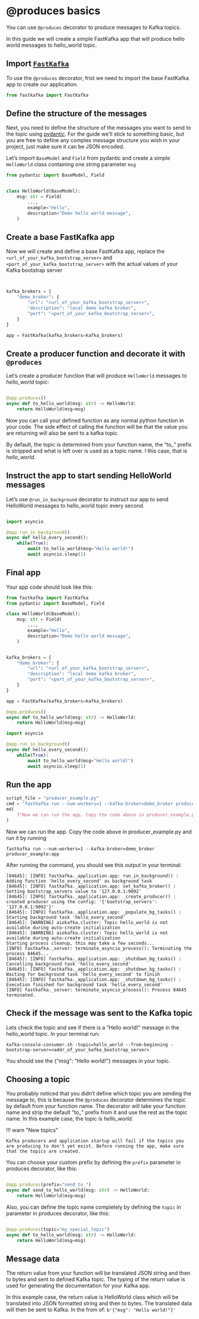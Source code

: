 @produces basics
================

<!-- WARNING: THIS FILE WAS AUTOGENERATED! DO NOT EDIT! -->

You can use `@produces` decorator to produce messages to Kafka topics.

In this guide we will create a simple FastKafka app that will produce
hello world messages to hello_world topic.

## Import [`FastKafka`](../api/fastkafka/FastKafka.md/#fastkafka.FastKafka)

To use the `@produces` decorator, frist we need to import the base
FastKafka app to create our application.

``` python
from fastkafka import FastKafka
```

## Define the structure of the messages

Next, you need to define the structure of the messages you want to send
to the topic using [pydantic](https://docs.pydantic.dev/). For the guide
we’ll stick to something basic, but you are free to define any complex
message structure you wish in your project, just make sure it can be
JSON encoded.

Let’s import `BaseModel` and `Field` from pydantic and create a simple
`HelloWorld` class containing one string parameter `msg`

``` python
from pydantic import BaseModel, Field
```

``` python

class HelloWorld(BaseModel):
    msg: str = Field(
        ...,
        example="Hello",
        description="Demo hello world message",
    )
```

## Create a base FastKafka app

Now we will create and define a base FastKafka app, replace the
`<url_of_your_kafka_bootstrap_server>` and
`<port_of_your_kafka_bootstrap_server>` with the actual values of your
Kafka bootstrap server

``` python


kafka_brokers = {
    "demo_broker": {
        "url": "<url_of_your_kafka_bootstrap_server>",
        "description": "local demo kafka broker",
        "port": "<port_of_your_kafka_bootstrap_server>",
    }
}

app = FastKafka(kafka_brokers=kafka_brokers)
```

## Create a producer function and decorate it with `@produces`

Let’s create a producer function that will produce `HelloWorld` messages
to *hello_world* topic:

``` python

@app.produces()
async def to_hello_world(msg: str) -> HelloWorld:
    return HelloWorld(msg=msg)
```

Now you can call your defined function as any normal python function in
your code. The side effect of calling the function will be that the
value you are returning will also be sent to a kafka topic.

By default, the topic is determined from your function name, the “to\_"
prefix is stripped and what is left over is used as a topic name. I this
case, that is *hello_world*.

## Instruct the app to start sending HelloWorld messages

Let’s use `@run_in_background` decorator to instruct our app to send
HelloWorld messages to hello_world topic every second.

``` python

import asyncio

@app.run_in_background()
async def hello_every_second():
    while(True):
        await to_hello_world(msg="Hello world!")
        await asyncio.sleep(1)
```

## Final app

Your app code should look like this:

``` python
from fastkafka import FastKafka
from pydantic import BaseModel, Field

class HelloWorld(BaseModel):
    msg: str = Field(
        ...,
        example="Hello",
        description="Demo hello world message",
    )


kafka_brokers = {
    "demo_broker": {
        "url": "<url_of_your_kafka_bootstrap_server>",
        "description": "local demo kafka broker",
        "port": "<port_of_your_kafka_bootstrap_server>",
    }
}

app = FastKafka(kafka_brokers=kafka_brokers)

@app.produces()
async def to_hello_world(msg: str) -> HelloWorld:
    return HelloWorld(msg=msg)

import asyncio

@app.run_in_background()
async def hello_every_second():
    while(True):
        await to_hello_world(msg="Hello world!")
        await asyncio.sleep(1)
```

## Run the app

``` python
script_file = "producer_example.py"
cmd = "fastkafka run --num-workers=1 --kafka-broker=demo_broker producer_example:app"
md(
    f"Now we can run the app. Copy the code above in producer_example.py and run it by running\n```shell\n{cmd}\n```"
)
```

Now we can run the app. Copy the code above in producer_example.py and
run it by running

``` shell
fastkafka run --num-workers=1 --kafka-broker=demo_broker producer_example:app
```

After running the command, you should see this output in your terminal:

    [84645]: [INFO] fastkafka._application.app: run_in_background() : Adding function 'hello_every_second' as background task
    [84645]: [INFO] fastkafka._application.app: set_kafka_broker() : Setting bootstrap_servers value to '127.0.0.1:9092'
    [84645]: [INFO] fastkafka._application.app: _create_producer() : created producer using the config: '{'bootstrap_servers': '127.0.0.1:9092'}'
    [84645]: [INFO] fastkafka._application.app: _populate_bg_tasks() : Starting background task 'hello_every_second'
    [84645]: [WARNING] aiokafka.cluster: Topic hello_world is not available during auto-create initialization
    [84645]: [WARNING] aiokafka.cluster: Topic hello_world is not available during auto-create initialization
    Starting process cleanup, this may take a few seconds...
    [INFO] fastkafka._server: terminate_asyncio_process(): Terminating the process 84645...
    [84645]: [INFO] fastkafka._application.app: _shutdown_bg_tasks() : Cancelling background task 'hello_every_second'
    [84645]: [INFO] fastkafka._application.app: _shutdown_bg_tasks() : Waiting for background task 'hello_every_second' to finish
    [84645]: [INFO] fastkafka._application.app: _shutdown_bg_tasks() : Execution finished for background task 'hello_every_second'
    [INFO] fastkafka._server: terminate_asyncio_process(): Process 84645 terminated.

## Check if the message was sent to the Kafka topic

Lets check the topic and see if there is a “Hello world!" message in the
hello_world topic. In your terminal run:

``` shell
kafka-console-consumer.sh -topic=hello_world --from-beginning -bootstrap-server=<addr_of_your_kafka_bootstrap_server>
```

You should see the {“msg": “Hello world!"} messages in your topic.

## Choosing a topic

You probably noticed that you didn’t define which topic you are sending
the message to, this is because the `@produces` decorator determines the
topic by default from your function name. The decorator will take your
function name and strip the default “to\_" prefix from it and use the
rest as the topic name. In this example case, the topic is
*hello_world*.

!!! warn "New topics"

    Kafka producers and application startup will fail if the topics you are producing to don't yet exist. Before running the app, make sure that the topics are created.

You can choose your custom prefix by defining the `prefix` parameter in
produces decorator, like this:

``` python

@app.produces(prefix="send_to_")
async def send_to_hello_world(msg: str) -> HelloWorld:
    return HelloWorld(msg=msg)
```

Also, you can define the topic name completely by defining the `topic`
in parameter in produces decorator, like this:

``` python

@app.produces(topic="my_special_topic")
async def to_hello_world(msg: str) -> HelloWorld:
    return HelloWorld(msg=msg)
```

## Message data

The return value from your function will be translated JSON string and
then to bytes and sent to defined Kafka topic. The typing of the return
value is used for generating the documentation for your Kafka app.

In this example case, the return value is HelloWorld class which will be
translated into JSON formatted string and then to bytes. The translated
data will then be sent to Kafka. In the from of:
`b'{"msg": "Hello world!"}'`
